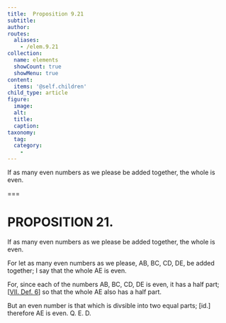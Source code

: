 ```yaml
---
title:  Proposition 9.21
subtitle: 
author:
routes:
  aliases:
    - /elem.9.21
collection:
  name: elements
  showCount: true
  showMenu: true
content:
  items: '@self.children'
child_type: article
figure:
  image:
  alt:
  title:
  caption:
taxonomy:
  tag:
  category:
    - 
---
```


<p>
       <hi rend="ital">If as many even numbers as we please be added together, the whole is even.</hi>
      </p>

===

<h1>PROPOSITION 21.</h1>
<p>
       <span class="ital">If as many even numbers as we please be added together, the whole is even.</span>
      </p>

<p>For let as many even numbers as we please, <span class="ital">AB</span>, <span class="ital">BC</span>, <span class="ital">CD</span>, <span class="ital">DE</span>, be added together; I say that the whole <span class="ital">AE</span> is even. 
      </p>

<p>For, since each of the numbers <span class="ital">AB</span>, <span class="ital">BC</span>, <span class="ital">CD</span>, <span class="ital">DE</span> is even, it has a half part; [<a href="/elem.7.def.6">VII. Def. 6</a>] so that the whole <span class="ital">AE</span> also has a half part. </p>

<p>But an even number is that which is divsible into two equal parts; [<span class="ital">id</span>.] therefore <span class="ital">AE</span> is even. Q. E. D.</p>
